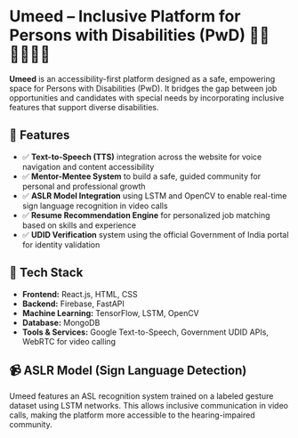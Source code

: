 # Umeed – Inclusive Platform for Persons with Disabilities (PwD) 👩‍🦽🧑‍🦯🧏‍♀️

**Umeed** is an accessibility-first platform designed as a safe, empowering space for Persons with Disabilities (PwD). It bridges the gap between job opportunities and candidates with special needs by incorporating inclusive features that support diverse disabilities.

## 🚀 Features

- ✅ **Text-to-Speech (TTS)** integration across the website for voice navigation and content accessibility
- ✅ **Mentor-Mentee System** to build a safe, guided community for personal and professional growth
- ✅ **ASLR Model Integration** using LSTM and OpenCV to enable real-time sign language recognition in video calls
- ✅ **Resume Recommendation Engine** for personalized job matching based on skills and experience
- ✅ **UDID Verification** system using the official Government of India portal for identity validation

## 🧠 Tech Stack

- **Frontend:** React.js, HTML, CSS  
- **Backend:** Firebase, FastAPI  
- **Machine Learning:** TensorFlow, LSTM, OpenCV  
- **Database:** MongoDB  
- **Tools & Services:** Google Text-to-Speech, Government UDID APIs, WebRTC for video calling

## 📹 ASLR Model (Sign Language Detection)

Umeed features an ASL recognition system trained on a labeled gesture dataset using LSTM networks. This allows inclusive communication in video calls, making the platform more accessible to the hearing-impaired community.

